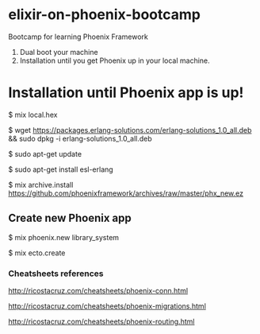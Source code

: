 # elixir-on-phoenix-bootcamp
Bootcamp for learning Phoenix Framework

1. Dual boot your machine
2. Installation until you get Phoenix up in your local machine.

# Installation until Phoenix app is up!
$ mix local.hex

$ wget https://packages.erlang-solutions.com/erlang-solutions_1.0_all.deb && sudo dpkg -i erlang-solutions_1.0_all.deb

$ sudo apt-get update

$ sudo apt-get install esl-erlang

$ mix archive.install https://github.com/phoenixframework/archives/raw/master/phx_new.ez

## Create new Phoenix app

$ mix phoenix.new library_system

$ mix ecto.create

### Cheatsheets references

http://ricostacruz.com/cheatsheets/phoenix-conn.html

http://ricostacruz.com/cheatsheets/phoenix-migrations.html

http://ricostacruz.com/cheatsheets/phoenix-routing.html
